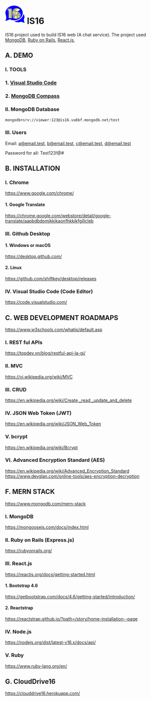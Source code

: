 # ![IS16 logo](/client/public/logo64.png) IS16

IS16 project used to build IS16 web (A chat service). The project used [MongoDB](https://en.wikipedia.org/wiki/MongoDB), [Ruby on Rails](https://en.wikipedia.org/wiki/Ruby_on_Rails), [React.js](https://en.wikipedia.org/wiki/React_(JavaScript_library)),

## A. DEMO
### I. TOOLS
### 1. [Visual Studio Code](https://code.visualstudio.com/)
### 2. [MongoDB Compass](https://www.mongodb.com/try/download/compass)
### II. MongoDB Database

```plaintext
mongodb+srv://viewer:123@is16.vu6bf.mongodb.net/test
```
### III. Users
Email: a@email.test, b@email.test, c@email.test, d@email.test

Password for all: Test123!@#
## B. INSTALLATION

### I. Chrome

https://www.google.com/chrome/

#### 1. Google Translate

https://chrome.google.com/webstore/detail/google-translate/aapbdbdomjkkjkaonfhkkikfgjllcleb

### III. Github Desktop

#### 1. Windows or macOS

https://desktop.github.com/

#### 2. Linux

https://github.com/shiftkey/desktop/releases

### IV. Visual Studio Code (Code Editor)

https://code.visualstudio.com/

## C. WEB DEVELOPMENT ROADMAPS

https://www.w3schools.com/whatis/default.asp

### I. REST ful APIs

https://topdev.vn/blog/restful-api-la-gi/

### II. MVC

https://vi.wikipedia.org/wiki/MVC

### III. CRUD

https://en.wikipedia.org/wiki/Create,_read,_update_and_delete

### IV. JSON Web Token (JWT)

https://en.wikipedia.org/wiki/JSON_Web_Token

### V. bcrypt

https://en.wikipedia.org/wiki/Bcrypt

### VI. Advanced Encryption Standard (AES)

https://en.wikipedia.org/wiki/Advanced_Encryption_Standard
https://www.devglan.com/online-tools/aes-encryption-decryption

## F. MERN STACK

https://www.mongodb.com/mern-stack

### I. MongoDB

https://mongoosejs.com/docs/index.html

### II. Ruby on Rails (Express.js)

https://rubyonrails.org/

### III. React.js

https://reactjs.org/docs/getting-started.html

#### 1. Bootstrap 4.6

https://getbootstrap.com/docs/4.6/getting-started/introduction/

#### 2. Reactstrap

https://reactstrap.github.io/?path=/story/home-installation--page

### IV. Node.js

https://nodejs.org/dist/latest-v16.x/docs/api/

### V. Ruby

https://www.ruby-lang.org/en/

## G. CloudDrive16

https://clouddrive16.herokuapp.com/
